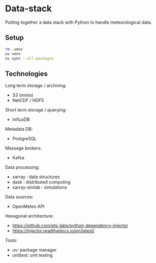 # Data-stack

Putting together a data stack with Python to handle meteorological data.

## Setup

```bash
rm .venv
uv venv
uv sync --all-packages 
```

## Technologies

Long term storage / archiving:

- S3 (minio)
- NetCDF / HDF5


Short term storage / querying:

- InfluxDB

Metadata DB:

- PostgreSQL

Message brokers:

- Kafka

Data processing:

- xarray : data structures
- dask : distributed computing
- xarray-simlab : simulations

Data sources:

- OpenMeteo API

Hexagonal architecture:

- https://github.com/ets-labs/python-dependency-injector
- https://injector.readthedocs.io/en/latest/


Tools:

- uv: package manager
- unittest: unit testing
